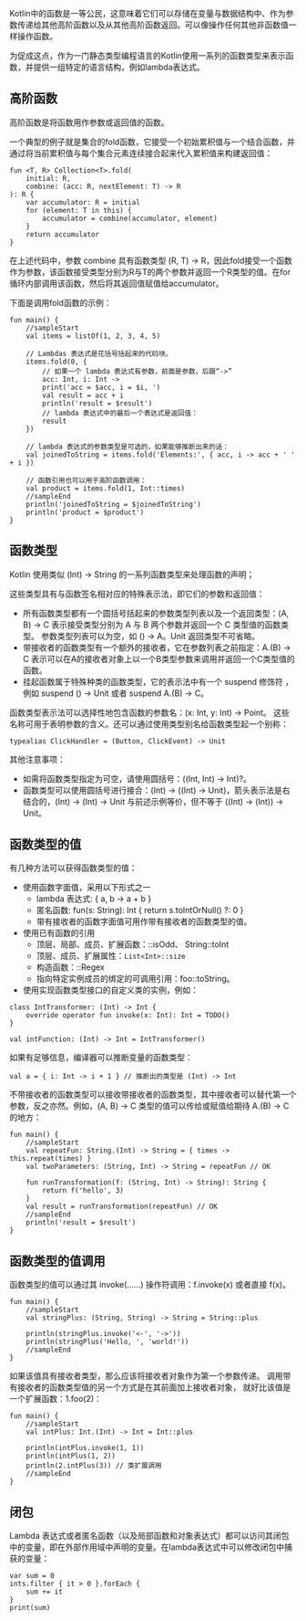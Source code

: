 Kotlin中的函数是一等公民，这意味着它们可以存储在变量与数据结构中、作为参数传递给其他高阶函数以及从其他高阶函数返回。可以像操作任何其他非函数值一样操作函数。

为促成这点，作为一门静态类型编程语言的Kotlin使用一系列的函数类型来表示函数，并提供一组特定的语言结构，例如lambda表达式。

## 高阶函数
高阶函数是将函数用作参数或返回值的函数。

一个典型的例子就是集合的fold函数，它接受一个初始累积值与一个结合函数，并通过将当前累积值与每个集合元素连续接合起来代入累积值来构建返回值：
```
fun <T, R> Collection<T>.fold(
    initial: R, 
    combine: (acc: R, nextElement: T) -> R
): R {
    var accumulator: R = initial
    for (element: T in this) {
        accumulator = combine(accumulator, element)
    }
    return accumulator
}
```
在上述代码中，参数 combine 具有函数类型 (R, T) -> R，因此fold接受一个函数作为参数，该函数接受类型分别为R与T的两个参数并返回一个R类型的值。在for循环内部调用该函数，然后将其返回值赋值给accumulator。

下面是调用fold函数的示例：
```
fun main() {
    //sampleStart
    val items = listOf(1, 2, 3, 4, 5)

    // Lambdas 表达式是花括号括起来的代码块。
    items.fold(0, { 
        // 如果一个 lambda 表达式有参数，前面是参数，后跟“->”
        acc: Int, i: Int -> 
        print('acc = $acc, i = $i, ') 
        val result = acc + i
        println('result = $result')
        // lambda 表达式中的最后一个表达式是返回值：
        result
    })

    // lambda 表达式的参数类型是可选的，如果能够推断出来的话：
    val joinedToString = items.fold('Elements:', { acc, i -> acc + ' ' + i })

    // 函数引用也可以用于高阶函数调用：
    val product = items.fold(1, Int::times)
    //sampleEnd
    println('joinedToString = $joinedToString')
    println('product = $product')
}
```

## 函数类型
Kotlin 使用类似 (Int) -> String 的一系列函数类型来处理函数的声明；

这些类型具有与函数签名相对应的特殊表示法，即它们的参数和返回值：
- 所有函数类型都有一个圆括号括起来的参数类型列表以及一个返回类型：(A, B) -> C 表示接受类型分别为 A 与 B 两个参数并返回一个 C 类型值的函数类型。 参数类型列表可以为空，如 () -> A。Unit 返回类型不可省略。
- 带接收者的函数类型有一个额外的接收者，它在参数列表之前指定：A.(B) -> C 表示可以在A的接收者对象上以一个B类型参数来调用并返回一个C类型值的函数。
- 挂起函数属于特殊种类的函数类型，它的表示法中有一个 suspend 修饰符 ，例如 suspend () -> Unit 或者 suspend A.(B) -> C。

函数类型表示法可以选择性地包含函数的参数名：(x: Int, y: Int) -> Point。 这些名称可用于表明参数的含义。还可以通过使用类型别名给函数类型起一个别称：
```
typealias ClickHandler = (Button, ClickEvent) -> Unit
```
其他注意事项：
- 如需将函数类型指定为可空，请使用圆括号：((Int, Int) -> Int)?。
- 函数类型可以使用圆括号进行接合：(Int) -> ((Int) -> Unit)，箭头表示法是右结合的，(Int) -> (Int) -> Unit 与前述示例等价，但不等于 ((Int) -> (Int)) -> Unit。

## 函数类型的值
有几种方法可以获得函数类型的值：
- 使用函数字面值，采用以下形式之一
    - lambda 表达式: { a, b -> a + b }
    - 匿名函数: fun(s: String): Int { return s.toIntOrNull() ?: 0 }
    - 带有接收者的函数字面值可用作带有接收者的函数类型的值。
- 使用已有函数的引用
    - 顶层、局部、成员、扩展函数：::isOdd、 String::toInt
    - 顶层、成员、扩展属性：`List<Int>::size`
    - 构造函数：::Regex
    - 指向特定实例成员的绑定的可调用引用：foo::toString。
- 使用实现函数类型接口的自定义类的实例，例如：
```
class IntTransformer: (Int) -> Int {
    override operator fun invoke(x: Int): Int = TODO()
}

val intFunction: (Int) -> Int = IntTransformer()
```
如果有足够信息，编译器可以推断变量的函数类型：
```
val a = { i: Int -> i + 1 } // 推断出的类型是 (Int) -> Int
```

不带接收者的函数类型可以接收带接收者的函数类型，其中接收者可以替代第一个参数，反之亦然。例如，(A, B) -> C 类型的值可以传给或赋值给期待 A.(B) -> C 的地方：
```
fun main() {
    //sampleStart
    val repeatFun: String.(Int) -> String = { times -> this.repeat(times) }
    val twoParameters: (String, Int) -> String = repeatFun // OK

    fun runTransformation(f: (String, Int) -> String): String {
        return f('hello', 3)
    }
    val result = runTransformation(repeatFun) // OK
    //sampleEnd
    println('result = $result')
}
```


## 函数类型的值调用
函数类型的值可以通过其 invoke(……) 操作符调用：f.invoke(x) 或者直接 f(x)。
```
fun main() {
    //sampleStart
    val stringPlus: (String, String) -> String = String::plus

    println(stringPlus.invoke('<-', '->'))
    println(stringPlus('Hello, ', 'world!')) 
    //sampleEnd
}
```

如果该值具有接收者类型，那么应该将接收者对象作为第一个参数传递。 调用带有接收者的函数类型值的另一个方式是在其前面加上接收者对象， 就好比该值是一个扩展函数：1.foo(2)：
```
fun main() {
    //sampleStart
    val intPlus: Int.(Int) -> Int = Int::plus

    println(intPlus.invoke(1, 1))
    println(intPlus(1, 2))
    println(2.intPlus(3)) // 类扩展调用
    //sampleEnd
}
```

## 闭包
Lambda 表达式或者匿名函数（以及局部函数和对象表达式）都可以访问其闭包中的变量，即在外部作用域中声明的变量。在lambda表达式中可以修改闭包中捕获的变量：
```
var sum = 0
ints.filter { it > 0 }.forEach {
    sum += it
}
print(sum)
```

